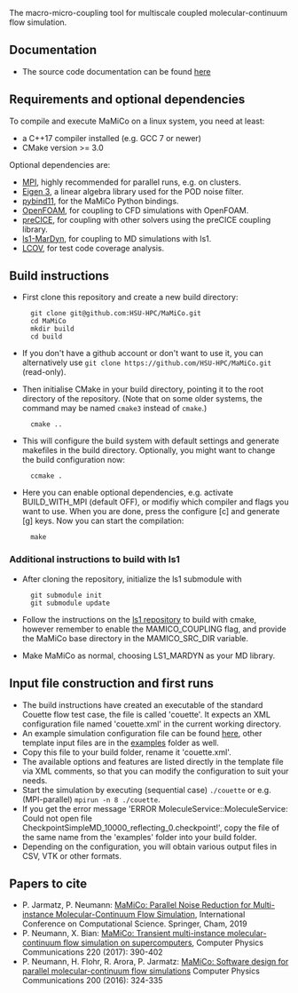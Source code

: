 
The macro-micro-coupling tool for multiscale coupled molecular-continuum flow simulation.

## Documentation
* The source code documentation can be found [here](https://hsu-hpc.github.io/MaMiCo/)

## Requirements and optional dependencies
To compile and execute MaMiCo on a linux system, you need at least:
* a C++17 compiler installed (e.g. GCC 7 or newer)
* CMake version >= 3.0

Optional dependencies are:
* [MPI](https://www.open-mpi.org/), highly recommended for parallel runs, e.g. on clusters.
* [Eigen 3](http://eigen.tuxfamily.org/), a linear algebra library used for the POD noise filter.
* [pybind11](https://pybind11.readthedocs.io/en/stable/), for the MaMiCo Python bindings.
* [OpenFOAM](https://develop.openfoam.com/Development/openfoam/blob/develop/doc/Build.md), for coupling to CFD simulations with OpenFOAM.
* [preCICE](https://precice.org/), for coupling with other solvers using the preCICE coupling library.
* [ls1-MarDyn](https://www.ls1-mardyn.de/home.html), for coupling to MD simulations with ls1.
* [LCOV](https://github.com/linux-test-project/lcov), for test code coverage analysis.

## Build instructions
* First clone this repository and create a new build directory:

        git clone git@github.com:HSU-HPC/MaMiCo.git
        cd MaMiCo
        mkdir build
        cd build
* If you don't have a github account or don't want to use it, you can alternatively use `git clone https://github.com/HSU-HPC/MaMiCo.git` (read-only). 

* Then initialise CMake in your build directory, pointing it to the root directory of the repository. (Note that on some older systems, the command may be named `cmake3` instead of `cmake`.)

        cmake ..

* This will configure the build system with default settings and generate makefiles in the build directory. Optionally, you might want to change the build configuration now:

        ccmake .

* Here you can enable optional dependencies, e.g. activate BUILD_WITH_MPI (default OFF), or modifiy which compiler and flags you want to use. When you are done, press the configure [c] and generate [g] keys. Now you can start the compilation:

        make

### Additional instructions to build with ls1
* After cloning the repository, initialize the ls1 submodule with

        git submodule init
        git submodule update

* Follow the instructions on the [ls1 repository](https://github.com/ls1mardyn/ls1-mardyn) to build with cmake, however remember to enable the MAMICO_COUPLING flag, and provide the MaMiCo base directory in the MAMICO_SRC_DIR variable.

* Make MaMiCo as normal, choosing LS1_MARDYN as your MD library.

## Input file construction and first runs
* The build instructions have created an executable of the standard Couette flow test case, the file is called 'couette'. It expects an XML configuration file named 'couette.xml' in the current working directory. 
* An example simulation configuration file can be found [here](https://github.com/HSU-HPC/MaMiCo/blob/master/examples/couette.xml.template), other template input files are in the [examples](https://github.com/HSU-HPC/MaMiCo/blob/master/examples) folder as well. 
* Copy this file to your build folder, rename it 'couette.xml'. 
* The available options and features are listed directly in the template file via XML comments, so that you can modify the configuration to suit your needs. 
* Start the simulation by executing (sequential case) `./couette` or e.g. (MPI-parallel) `mpirun -n 8 ./couette`.
* If you get the error message 'ERROR MoleculeService::MoleculeService: Could not open file CheckpointSimpleMD_10000_reflecting_0.checkpoint!', copy the file of the same name from the 'examples' folder into your build folder.
* Depending on the configuration, you will obtain various output files in CSV, VTK or other formats. 

## Papers to cite
* P. Jarmatz, P. Neumann: [MaMiCo: Parallel Noise Reduction for Multi-instance Molecular-Continuum Flow Simulation](https://link.springer.com/chapter/10.1007/978-3-030-22747-0_34), International Conference on Computational Science. Springer, Cham, 2019
* P. Neumann, X. Bian: [MaMiCo: Transient multi-instance molecular-continuum flow simulation on supercomputers](https://doi.org/10.1016/j.cpc.2017.06.026), Computer Physics Communications 220 (2017): 390-402
* P. Neumann, H. Flohr, R. Arora, P. Jarmatz: [MaMiCo: Software design for parallel molecular-continuum flow simulations](https://doi.org/10.1016/j.cpc.2015.10.029) Computer Physics Communications 200 (2016): 324-335
